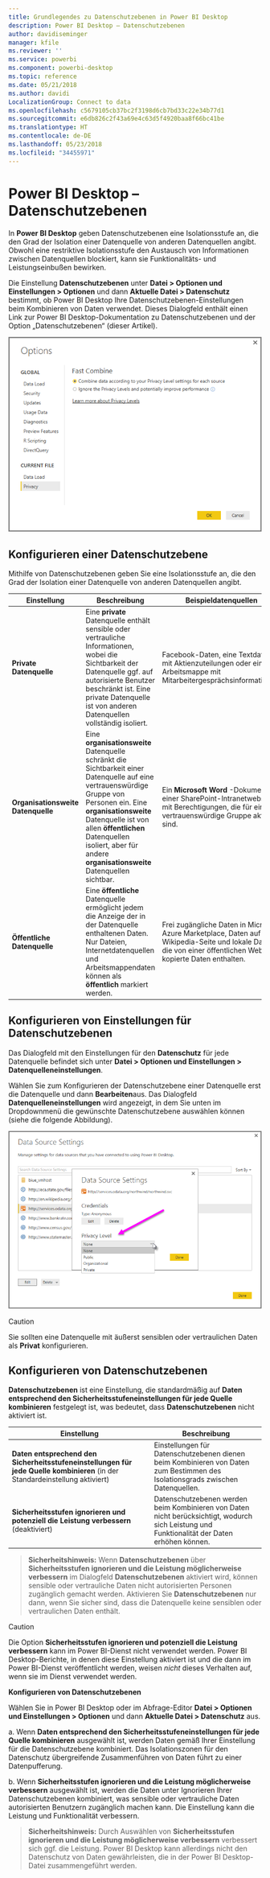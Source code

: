 ```yaml
---
title: Grundlegendes zu Datenschutzebenen in Power BI Desktop
description: Power BI Desktop – Datenschutzebenen
author: davidiseminger
manager: kfile
ms.reviewer: ''
ms.service: powerbi
ms.component: powerbi-desktop
ms.topic: reference
ms.date: 05/21/2018
ms.author: davidi
LocalizationGroup: Connect to data
ms.openlocfilehash: c5679105cb37bc2f3198d6cb7bd33c22e34b77d1
ms.sourcegitcommit: e6db826c2f43a69e4c63d5f4920baa8f66bc41be
ms.translationtype: HT
ms.contentlocale: de-DE
ms.lasthandoff: 05/23/2018
ms.locfileid: "34455971"
---
```

# <a name="power-bi-desktop-privacy-levels"></a>Power BI Desktop – Datenschutzebenen
In **Power BI Desktop** geben Datenschutzebenen eine Isolationsstufe an, die den Grad der Isolation einer Datenquelle von anderen Datenquellen angibt. Obwohl eine restriktive Isolationsstufe den Austausch von Informationen zwischen Datenquellen blockiert, kann sie Funktionalitäts- und Leistungseinbußen bewirken.

Die Einstellung **Datenschutzebenen** unter **Datei > Optionen und Einstellungen > Optionen** und dann **Aktuelle Datei > Datenschutz** bestimmt, ob Power BI Desktop Ihre Datenschutzebenen-Einstellungen beim Kombinieren von Daten verwendet. Dieses Dialogfeld enthält einen Link zur Power BI Desktop-Dokumentation zu Datenschutzebenen und der Option „Datenschutzebenen“ (dieser Artikel).

![](media/desktop-privacy-levels/desktop_privacylevels1.png)

## <a name="configure-a-privacy-level"></a>Konfigurieren einer Datenschutzebene
Mithilfe von Datenschutzebenen geben Sie eine Isolationsstufe an, die den Grad der Isolation einer Datenquelle von anderen Datenquellen angibt.

| Einstellung | Beschreibung | Beispieldatenquellen |
| --- | --- | --- |
| **Private Datenquelle** |Eine **private** Datenquelle enthält sensible oder vertrauliche Informationen, wobei die Sichtbarkeit der Datenquelle ggf. auf autorisierte Benutzer beschränkt ist. Eine private Datenquelle ist von anderen Datenquellen vollständig isoliert. |Facebook-Daten, eine Textdatei mit Aktienzuteilungen oder eine Arbeitsmappe mit Mitarbeitergesprächsinformationen. |
| **Organisationsweite Datenquelle** |Eine **organisationsweite** Datenquelle schränkt die Sichtbarkeit einer Datenquelle auf eine vertrauenswürdige Gruppe von Personen ein. Eine **organisationsweite** Datenquelle ist von allen **öffentlichen** Datenquellen isoliert, aber für andere **organisationsweite** Datenquellen sichtbar. |Ein **Microsoft Word** -Dokument auf einer SharePoint-Intranetwebsite mit Berechtigungen, die für eine vertrauenswürdige Gruppe aktiviert sind. |
| **Öffentliche Datenquelle** |Eine **öffentliche** Datenquelle ermöglicht jedem die Anzeige der in der Datenquelle enthaltenen Daten. Nur Dateien, Internetdatenquellen und Arbeitsmappendaten können als **öffentlich** markiert werden. |Frei zugängliche Daten in Microsoft Azure Marketplace, Daten auf einer Wikipedia-Seite und lokale Dateien, die von einer öffentlichen Webseite kopierte Daten enthalten. |

## <a name="configure-privacy-level-settings"></a>Konfigurieren von Einstellungen für Datenschutzebenen
Das Dialogfeld mit den Einstellungen für den **Datenschutz** für jede Datenquelle befindet sich unter **Datei > Optionen und Einstellungen > Datenquelleneinstellungen**.

Wählen Sie zum Konfigurieren der Datenschutzebene einer Datenquelle erst die Datenquelle und dann **Bearbeiten**aus. Das Dialogfeld **Datenquelleneinstellungen** wird angezeigt, in dem Sie unten im Dropdownmenü die gewünschte Datenschutzebene auswählen können (siehe die folgende Abbildung).

![](media/desktop-privacy-levels/desktop_privacylevels2.png)

> [!CAUTION]
> Sie sollten eine Datenquelle mit äußerst sensiblen oder vertraulichen Daten als **Privat** konfigurieren.
> 

## <a name="configure-privacy-levels"></a>Konfigurieren von Datenschutzebenen
**Datenschutzebenen** ist eine Einstellung, die standardmäßig auf **Daten entsprechend den Sicherheitsstufeneinstellungen für jede Quelle kombinieren** festgelegt ist, was bedeutet, dass **Datenschutzebenen** nicht aktiviert ist.

| Einstellung | Beschreibung |
| --- | --- |
| **Daten entsprechend den Sicherheitsstufeneinstellungen für jede Quelle kombinieren** (in der Standardeinstellung aktiviert) |Einstellungen für Datenschutzebenen dienen beim Kombinieren von Daten zum Bestimmen des Isolationsgrads zwischen Datenquellen. |
| **Sicherheitsstufen ignorieren und potenziell die Leistung verbessern** (deaktiviert) |Datenschutzebenen werden beim Kombinieren von Daten nicht berücksichtigt, wodurch sich Leistung und Funktionalität der Daten erhöhen können. |

> **Sicherheitshinweis:** Wenn **Datenschutzebenen** über **Sicherheitsstufen ignorieren und die Leistung möglicherweise verbessern** im Dialogfeld **Datenschutzebenen** aktiviert wird, können sensible oder vertrauliche Daten nicht autorisierten Personen zugänglich gemacht werden. Aktivieren Sie **Datenschutzebenen** nur dann, wenn Sie sicher sind, dass die Datenquelle keine sensiblen oder vertraulichen Daten enthält.
> 
> 

> [!CAUTION]
> Die Option **Sicherheitsstufen ignorieren und potenziell die Leistung verbessern** kann im Power BI-Dienst nicht verwendet werden. Power BI Desktop-Berichte, in denen diese Einstellung aktiviert ist und die dann im Power BI-Dienst veröffentlicht werden, weisen *nicht* dieses Verhalten auf, wenn sie im Dienst verwendet werden.
> 

**Konfigurieren von Datenschutzebenen**

Wählen Sie in Power BI Desktop oder im Abfrage-Editor **Datei > Optionen und Einstellungen > Optionen** und dann **Aktuelle Datei > Datenschutz** aus.

a. Wenn **Daten entsprechend den Sicherheitsstufeneinstellungen für jede Quelle kombinieren** ausgewählt ist, werden Daten gemäß Ihrer Einstellung für die Datenschutzebene kombiniert. Das Isolationszonen für den Datenschutz übergreifende Zusammenführen von Daten führt zu einer Datenpufferung.

b. Wenn **Sicherheitsstufen ignorieren und die Leistung möglicherweise verbessern** ausgewählt ist, werden die Daten unter Ignorieren Ihrer Datenschutzebenen kombiniert, was sensible oder vertrauliche Daten autorisierten Benutzern zugänglich machen kann. Die Einstellung kann die Leistung und Funktionalität verbessern.

> **Sicherheitshinweis:** Durch Auswählen von **Sicherheitsstufen ignorieren und die Leistung möglicherweise verbessern** verbessert sich ggf. die Leistung. Power BI Desktop kann allerdings nicht den Datenschutz von Daten gewährleisten, die in der Power BI Desktop-Datei zusammengeführt werden.
> 
> 

